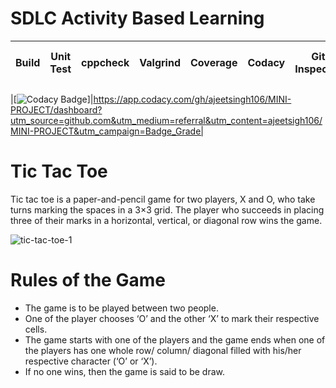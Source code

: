 # SDLC Activity Based Learning

|Build|Unit Test|cppcheck|Valgrind|Coverage|Codacy|Git Inspector|Code-inspector-score|code-inspector-status|
|:--:|:--:|:--:|:--:|:--:|:--:|:--:|:--:|:--:|

|[![Codacy Badge](https://app.codacy.com/project/badge/Grade/255a97b0e1e644f19f945238bed4088c)]|https://app.codacy.com/gh/ajeetsingh106/MINI-PROJECT/dashboard?utm_source=github.com&utm_medium=referral&utm_content=ajeetsigh106/MINI-PROJECT&utm_campaign=Badge_Grade|

# Tic Tac Toe
 Tic tac toe is a paper-and-pencil game for two players, X and O, who take turns marking the spaces in a 3×3 grid. The player who succeeds in placing three of their marks in a horizontal, vertical, or diagonal row wins the game.

![tic-tac-toe-1](https://user-images.githubusercontent.com/54038715/125401770-37df8e80-e3d1-11eb-9ff4-e24dc1cda4da.png)


# Rules of the Game

* The game is to be played between two people.
* One of the player chooses ‘O’ and the other ‘X’ to mark their respective cells.
* The game starts with one of the players and the game ends when one of the players has one whole row/ column/ diagonal filled with his/her respective character (‘O’ or ‘X’).
* If no one wins, then the game is said to be draw.
